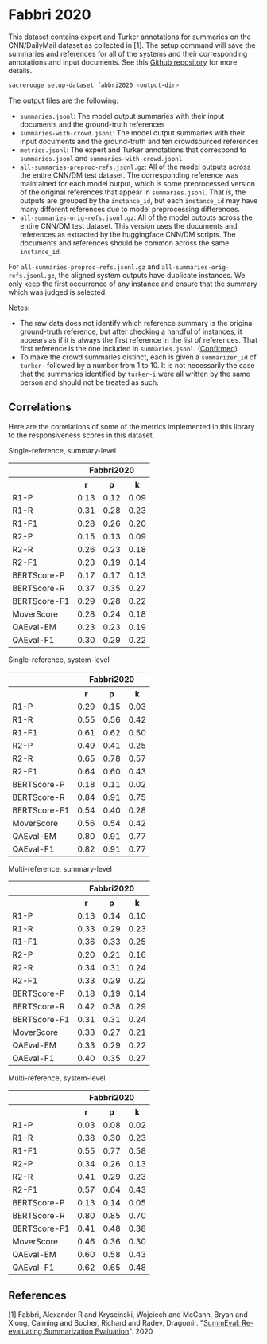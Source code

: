 # Fabbri 2020
This dataset contains expert and Turker annotations for summaries on the CNN/DailyMail dataset as collected in [1].
The setup command will save the summaries and references for all of the systems and their corresponding annotations and input documents.
See this [Github repository](https://github.com/Yale-LILY/SummEval) for more details.

```bash
sacrerouge setup-dataset fabbri2020 <output-dir>
``` 

The output files are the following:
- `summaries.jsonl`: The model output summaries with their input documents and the ground-truth references
- `summaries-with-crowd.jsonl`: The model output summaries with their input documents and the ground-truth and ten crowdsourced references
- `metrics.jsonl`: The expert and Turker annotations that correspond to `summaries.jsonl` and `summaries-with-crowd.jsonl`
- `all-summaries-preproc-refs.jsonl.gz`: All of the model outputs across the entire CNN/DM test dataset.
The corresponding reference was maintained for each model output, which is some preprocessed version of the original references that appear in `summaries.jsonl`.
That is, the outputs are grouped by the `instance_id`, but each `instance_id` may have many different references due to model preprocessing differences.
- `all-summaries-orig-refs.jsonl.gz`: All of the model outputs across the entire CNN/DM test dataset.
This version uses the documents and references as extracted by the huggingface CNN/DM scripts.
The documents and references should be common across the same `instance_id`.

For `all-summaries-preproc-refs.jsonl.gz` and `all-summaries-orig-refs.jsonl.gz`, the aligned system outputs have duplicate instances.
We only keep the first occurrence of any instance and ensure that the summary which was judged is selected.

Notes:
- The raw data does not identify which reference summary is the original ground-truth reference, but after checking a handful of instances, it appears as if it is always the first reference in the list of references.
That first reference is the one included in `summaries.jsonl`. ([Confirmed](https://github.com/Yale-LILY/SummEval/issues/8))
- To make the crowd summaries distinct, each is given a `summarizer_id` of `turker-` followed by a number from 1 to 10.
It is not necessarily the case that the summaries identified by `turker-i` were all written by the same person and should not be treated as such.

## Correlations
Here are the correlations of some of the metrics implemented in this library to the responsiveness scores in this dataset.

Single-reference, summary-level
<table>
<tr>
<th></th>
<th colspan="3">Fabbri2020</th>
</tr>
<tr>
<th></th>
<th>r</th>
<th>p</th>
<th>k</th>
</tr>
<tr>
<td>R1-P</td>
<td>0.13</td>
<td>0.12</td>
<td>0.09</td>
</tr>
<tr>
<td>R1-R</td>
<td>0.31</td>
<td>0.28</td>
<td>0.23</td>
</tr>
<tr>
<td>R1-F1</td>
<td>0.28</td>
<td>0.26</td>
<td>0.20</td>
</tr>
<tr>
<td>R2-P</td>
<td>0.15</td>
<td>0.13</td>
<td>0.09</td>
</tr>
<tr>
<td>R2-R</td>
<td>0.26</td>
<td>0.23</td>
<td>0.18</td>
</tr>
<tr>
<td>R2-F1</td>
<td>0.23</td>
<td>0.19</td>
<td>0.14</td>
</tr>
<tr>
<td>BERTScore-P</td>
<td>0.17</td>
<td>0.17</td>
<td>0.13</td>
</tr>
<tr>
<td>BERTScore-R</td>
<td>0.37</td>
<td>0.35</td>
<td>0.27</td>
</tr>
<tr>
<td>BERTScore-F1</td>
<td>0.29</td>
<td>0.28</td>
<td>0.22</td>
</tr>
<tr>
<td>MoverScore</td>
<td>0.28</td>
<td>0.24</td>
<td>0.18</td>
</tr>
<tr>
<td>QAEval-EM</td>
<td>0.23</td>
<td>0.23</td>
<td>0.19</td>
</tr>
<tr>
<td>QAEval-F1</td>
<td>0.30</td>
<td>0.29</td>
<td>0.22</td>
</tr>
</table>

Single-reference, system-level
<table>
<tr>
<th></th>
<th colspan="3">Fabbri2020</th>
</tr>
<tr>
<th></th>
<th>r</th>
<th>p</th>
<th>k</th>
</tr>
<tr>
<td>R1-P</td>
<td>0.29</td>
<td>0.15</td>
<td>0.03</td>
</tr>
<tr>
<td>R1-R</td>
<td>0.55</td>
<td>0.56</td>
<td>0.42</td>
</tr>
<tr>
<td>R1-F1</td>
<td>0.61</td>
<td>0.62</td>
<td>0.50</td>
</tr>
<tr>
<td>R2-P</td>
<td>0.49</td>
<td>0.41</td>
<td>0.25</td>
</tr>
<tr>
<td>R2-R</td>
<td>0.65</td>
<td>0.78</td>
<td>0.57</td>
</tr>
<tr>
<td>R2-F1</td>
<td>0.64</td>
<td>0.60</td>
<td>0.43</td>
</tr>
<tr>
<td>BERTScore-P</td>
<td>0.18</td>
<td>0.11</td>
<td>0.02</td>
</tr>
<tr>
<td>BERTScore-R</td>
<td>0.84</td>
<td>0.91</td>
<td>0.75</td>
</tr>
<tr>
<td>BERTScore-F1</td>
<td>0.54</td>
<td>0.40</td>
<td>0.28</td>
</tr>
<tr>
<td>MoverScore</td>
<td>0.56</td>
<td>0.54</td>
<td>0.42</td>
</tr>
<tr>
<td>QAEval-EM</td>
<td>0.80</td>
<td>0.91</td>
<td>0.77</td>
</tr>
<tr>
<td>QAEval-F1</td>
<td>0.82</td>
<td>0.91</td>
<td>0.77</td>
</tr>
</table>

Multi-reference, summary-level
<table>
<tr>
<th></th>
<th colspan="3">Fabbri2020</th>
</tr>
<tr>
<th></th>
<th>r</th>
<th>p</th>
<th>k</th>
</tr>
<tr>
<td>R1-P</td>
<td>0.13</td>
<td>0.14</td>
<td>0.10</td>
</tr>
<tr>
<td>R1-R</td>
<td>0.33</td>
<td>0.29</td>
<td>0.23</td>
</tr>
<tr>
<td>R1-F1</td>
<td>0.36</td>
<td>0.33</td>
<td>0.25</td>
</tr>
<tr>
<td>R2-P</td>
<td>0.20</td>
<td>0.21</td>
<td>0.16</td>
</tr>
<tr>
<td>R2-R</td>
<td>0.34</td>
<td>0.31</td>
<td>0.24</td>
</tr>
<tr>
<td>R2-F1</td>
<td>0.33</td>
<td>0.29</td>
<td>0.22</td>
</tr>
<tr>
<td>BERTScore-P</td>
<td>0.18</td>
<td>0.19</td>
<td>0.14</td>
</tr>
<tr>
<td>BERTScore-R</td>
<td>0.42</td>
<td>0.38</td>
<td>0.29</td>
</tr>
<tr>
<td>BERTScore-F1</td>
<td>0.31</td>
<td>0.31</td>
<td>0.24</td>
</tr>
<tr>
<td>MoverScore</td>
<td>0.33</td>
<td>0.27</td>
<td>0.21</td>
</tr>
<tr>
<td>QAEval-EM</td>
<td>0.33</td>
<td>0.29</td>
<td>0.22</td>
</tr>
<tr>
<td>QAEval-F1</td>
<td>0.40</td>
<td>0.35</td>
<td>0.27</td>
</tr>
</table>

Multi-reference, system-level
<table>
<tr>
<th></th>
<th colspan="3">Fabbri2020</th>
</tr>
<tr>
<th></th>
<th>r</th>
<th>p</th>
<th>k</th>
</tr>
<tr>
<td>R1-P</td>
<td>0.03</td>
<td>0.08</td>
<td>0.02</td>
</tr>
<tr>
<td>R1-R</td>
<td>0.38</td>
<td>0.30</td>
<td>0.23</td>
</tr>
<tr>
<td>R1-F1</td>
<td>0.55</td>
<td>0.77</td>
<td>0.58</td>
</tr>
<tr>
<td>R2-P</td>
<td>0.34</td>
<td>0.26</td>
<td>0.13</td>
</tr>
<tr>
<td>R2-R</td>
<td>0.41</td>
<td>0.29</td>
<td>0.23</td>
</tr>
<tr>
<td>R2-F1</td>
<td>0.57</td>
<td>0.64</td>
<td>0.43</td>
</tr>
<tr>
<td>BERTScore-P</td>
<td>0.13</td>
<td>0.14</td>
<td>0.05</td>
</tr>
<tr>
<td>BERTScore-R</td>
<td>0.80</td>
<td>0.85</td>
<td>0.70</td>
</tr>
<tr>
<td>BERTScore-F1</td>
<td>0.41</td>
<td>0.48</td>
<td>0.38</td>
</tr>
<tr>
<td>MoverScore</td>
<td>0.46</td>
<td>0.36</td>
<td>0.30</td>
</tr>
<tr>
<td>QAEval-EM</td>
<td>0.60</td>
<td>0.58</td>
<td>0.43</td>
</tr>
<tr>
<td>QAEval-F1</td>
<td>0.62</td>
<td>0.65</td>
<td>0.48</td>
</tr>
</table>

## References
[1] Fabbri, Alexander R and Kryscinski, Wojciech and McCann, Bryan and Xiong, Caiming and Socher, Richard and Radev, Dragomir. "[SummEval: Re-evaluating Summarization Evaluation](https://arxiv.org/pdf/2007.12626.pdf)". 2020